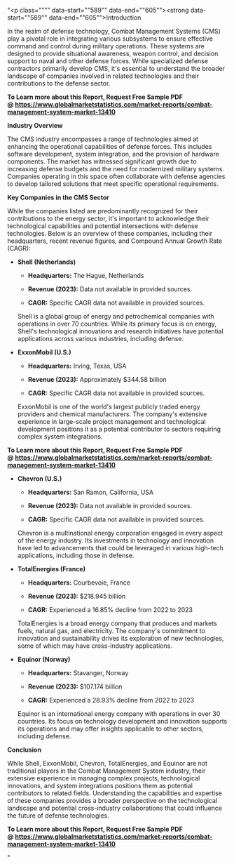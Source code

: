 "<p class="""" data-start=""589"" data-end=""605""><strong data-start=""589"" data-end=""605"">Introduction</strong></p>
<p class="""" data-start=""607"" data-end=""1134"">In the realm of defense technology, Combat Management Systems (CMS) play a pivotal role in integrating various subsystems to ensure effective command and control during military operations. These systems are designed to provide situational awareness, weapon control, and decision support to naval and other defense forces. While specialized defense contractors primarily develop CMS, it's essential to understand the broader landscape of companies involved in related technologies and their contributions to the defense sector.</p>
<p class="""" data-start=""607"" data-end=""1134""><strong>To Learn more about this Report, Request Free Sample PDF @&nbsp;<a href=""https://www.globalmarketstatistics.com/market-reports/combat-management-system-market-13410"">https://www.globalmarketstatistics.com/market-reports/combat-management-system-market-13410</a></strong></p>
<p class="""" data-start=""1136"" data-end=""1157""><strong data-start=""1136"" data-end=""1157"">Industry Overview</strong></p>
<p class="""" data-start=""1159"" data-end=""1649"">The CMS industry encompasses a range of technologies aimed at enhancing the operational capabilities of defense forces. This includes software development, system integration, and the provision of hardware components. The market has witnessed significant growth due to increasing defense budgets and the need for modernized military systems. Companies operating in this space often collaborate with defense agencies to develop tailored solutions that meet specific operational requirements.</p>
<p class="""" data-start=""1651"" data-end=""1686""><strong data-start=""1651"" data-end=""1686"">Key Companies in the CMS Sector</strong></p>
<p class="""" data-start=""1688"" data-end=""2042"">While the companies listed are predominantly recognized for their contributions to the energy sector, it's important to acknowledge their technological capabilities and potential intersections with defense technologies. Below is an overview of these companies, including their headquarters, recent revenue figures, and Compound Annual Growth Rate (CAGR):</p>
<ul data-start=""2044"" data-end=""4503"">
<li class="""" data-start=""2044"" data-end=""2525"">
<p class="""" data-start=""2047"" data-end=""2070""><strong data-start=""2047"" data-end=""2070"">Shell (Netherlands)</strong></p>
<ul data-start=""2074"" data-end=""2250"">
<li class="""" data-start=""2074"" data-end=""2116"">
<p class="""" data-start=""2076"" data-end=""2116""><strong data-start=""2076"" data-end=""2093"">Headquarters:</strong> The Hague, Netherlands</p>
</li>
<li class="""" data-start=""2120"" data-end=""2181"">
<p class="""" data-start=""2122"" data-end=""2181""><strong data-start=""2122"" data-end=""2141"">Revenue (2023):</strong> Data not available in provided sources.</p>
</li>
<li class="""" data-start=""2185"" data-end=""2250"">
<p class="""" data-start=""2187"" data-end=""2250""><strong data-start=""2187"" data-end=""2196"">CAGR:</strong> Specific CAGR data not available in provided sources.</p>
</li>
</ul>
<p class="""" data-start=""2255"" data-end=""2525"">Shell is a global group of energy and petrochemical companies with operations in over 70 countries. While its primary focus is on energy, Shell's technological innovations and research initiatives have potential applications across various industries, including defense.</p>
</li>
<li class="""" data-start=""2527"" data-end=""3050"">
<p class="""" data-start=""2530"" data-end=""2551""><strong data-start=""2530"" data-end=""2551"">ExxonMobil (U.S.)</strong></p>
<ul data-start=""2555"" data-end=""2755"">
<li class="""" data-start=""2555"" data-end=""2593"">
<p class="""" data-start=""2557"" data-end=""2593""><strong data-start=""2557"" data-end=""2574"">Headquarters:</strong> Irving, Texas, USA</p>
</li>
<li class="""" data-start=""2597"" data-end=""2686"">
<p class="""" data-start=""2599"" data-end=""2686""><strong data-start=""2599"" data-end=""2618"">Revenue (2023):</strong> Approximately $344.58 billion</p>
</li>
<li class="""" data-start=""2690"" data-end=""2755"">
<p class="""" data-start=""2692"" data-end=""2755""><strong data-start=""2692"" data-end=""2701"">CAGR:</strong> Specific CAGR data not available in provided sources.</p>
</li>
</ul>
<p class="""" data-start=""2760"" data-end=""3050"">ExxonMobil is one of the world's largest publicly traded energy providers and chemical manufacturers. The company's extensive experience in large-scale project management and technological development positions it as a potential contributor to sectors requiring complex system integrations.</p>
</li>
</ul>
<p><strong>To Learn more about this Report, Request Free Sample PDF @&nbsp;<a href=""https://www.globalmarketstatistics.com/market-reports/combat-management-system-market-13410"">https://www.globalmarketstatistics.com/market-reports/combat-management-system-market-13410</a></strong></p>
<ul data-start=""2044"" data-end=""4503"">
<li class="""" data-start=""3052"" data-end=""3512"">
<p class="""" data-start=""3055"" data-end=""3073""><strong data-start=""3055"" data-end=""3073"">Chevron (U.S.)</strong></p>
<ul data-start=""3077"" data-end=""3257"">
<li class="""" data-start=""3077"" data-end=""3123"">
<p class="""" data-start=""3079"" data-end=""3123""><strong data-start=""3079"" data-end=""3096"">Headquarters:</strong> San Ramon, California, USA</p>
</li>
<li class="""" data-start=""3127"" data-end=""3188"">
<p class="""" data-start=""3129"" data-end=""3188""><strong data-start=""3129"" data-end=""3148"">Revenue (2023):</strong> Data not available in provided sources.</p>
</li>
<li class="""" data-start=""3192"" data-end=""3257"">
<p class="""" data-start=""3194"" data-end=""3257""><strong data-start=""3194"" data-end=""3203"">CAGR:</strong> Specific CAGR data not available in provided sources.</p>
</li>
</ul>
<p class="""" data-start=""3262"" data-end=""3512"">Chevron is a multinational energy corporation engaged in every aspect of the energy industry. Its investments in technology and innovation have led to advancements that could be leveraged in various high-tech applications, including those in defense.</p>
</li>
<li class="""" data-start=""3514"" data-end=""4026"">
<p class="""" data-start=""3517"" data-end=""3543""><strong data-start=""3517"" data-end=""3543"">TotalEnergies (France)</strong></p>
<ul data-start=""3547"" data-end=""3765"">
<li class="""" data-start=""3547"" data-end=""3585"">
<p class="""" data-start=""3549"" data-end=""3585""><strong data-start=""3549"" data-end=""3566"">Headquarters:</strong> Courbevoie, France</p>
</li>
<li class="""" data-start=""3589"" data-end=""3665"">
<p class="""" data-start=""3591"" data-end=""3665""><strong data-start=""3591"" data-end=""3610"">Revenue (2023):</strong> $218.945 billion</p>
</li>
<li class="""" data-start=""3669"" data-end=""3765"">
<p class="""" data-start=""3671"" data-end=""3765""><strong data-start=""3671"" data-end=""3680"">CAGR:</strong> Experienced a 16.85% decline from 2022 to 2023</p>
</li>
</ul>
<p class="""" data-start=""3770"" data-end=""4026"">TotalEnergies is a broad energy company that produces and markets fuels, natural gas, and electricity. The company's commitment to innovation and sustainability drives its exploration of new technologies, some of which may have cross-industry applications.</p>
</li>
<li class="""" data-start=""4028"" data-end=""4503"">
<p class="""" data-start=""4031"" data-end=""4051""><strong data-start=""4031"" data-end=""4051"">Equinor (Norway)</strong></p>
<ul data-start=""4055"" data-end=""4272"">
<li class="""" data-start=""4055"" data-end=""4092"">
<p class="""" data-start=""4057"" data-end=""4092""><strong data-start=""4057"" data-end=""4074"">Headquarters:</strong> Stavanger, Norway</p>
</li>
<li class="""" data-start=""4096"" data-end=""4172"">
<p class="""" data-start=""4098"" data-end=""4172""><strong data-start=""4098"" data-end=""4117"">Revenue (2023):</strong> $107.174 billion</p>
</li>
<li class="""" data-start=""4176"" data-end=""4272"">
<p class="""" data-start=""4178"" data-end=""4272""><strong data-start=""4178"" data-end=""4187"">CAGR:</strong> Experienced a 28.93% decline from 2022 to 2023</p>
</li>
</ul>
<p class="""" data-start=""4277"" data-end=""4503"">Equinor is an international energy company with operations in over 30 countries. Its focus on technology development and innovation supports its operations and may offer insights applicable to other sectors, including defense.</p>
</li>
</ul>
<p class="""" data-start=""4505"" data-end=""4519""><strong data-start=""4505"" data-end=""4519"">Conclusion</strong></p>
<p class="""" data-start=""4521"" data-end=""5046"">While Shell, ExxonMobil, Chevron, TotalEnergies, and Equinor are not traditional players in the Combat Management System industry, their extensive experience in managing complex projects, technological innovations, and system integrations positions them as potential contributors to related fields. Understanding the capabilities and expertise of these companies provides a broader perspective on the technological landscape and potential cross-industry collaborations that could influence the future of defense technologies.</p>
<p class="""" data-start=""4521"" data-end=""5046""><strong>To Learn more about this Report, Request Free Sample PDF @&nbsp;<a href=""https://www.globalmarketstatistics.com/market-reports/combat-management-system-market-13410"">https://www.globalmarketstatistics.com/market-reports/combat-management-system-market-13410</a></strong></p>"
